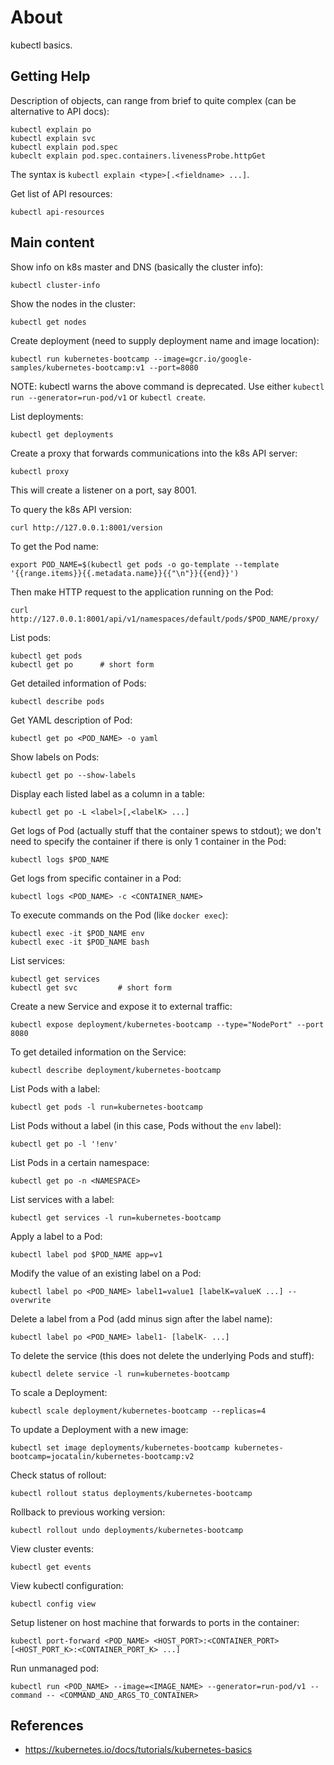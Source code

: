 # About

kubectl basics.

## Getting Help

Description of objects, can range from brief to quite complex (can be alternative to API docs):
```
kubectl explain po
kubectl explain svc
kubectl explain pod.spec
kubeclt explain pod.spec.containers.livenessProbe.httpGet
```

The syntax is `kubectl explain <type>[.<fieldname> ...]`.

Get list of API resources:

```
kubectl api-resources
```

## Main content

Show info on k8s master and DNS (basically the cluster info):
```
kubectl cluster-info
```

Show the nodes in the cluster:
```
kubectl get nodes
```

Create deployment (need to supply deployment name and image location):
```
kubectl run kubernetes-bootcamp --image=gcr.io/google-samples/kubernetes-bootcamp:v1 --port=8080
```
NOTE: kubectl warns the above command is deprecated. Use either `kubectl run --generator=run-pod/v1` or `kubectl create`.

List deployments:
```
kubectl get deployments
```

Create a proxy that forwards communications into the k8s API server:
```
kubectl proxy
```

This will create a listener on a port, say 8001.

To query the k8s API version:
```
curl http://127.0.0.1:8001/version
```

To get the Pod name:
```
export POD_NAME=$(kubectl get pods -o go-template --template '{{range.items}}{{.metadata.name}}{{"\n"}}{{end}}')
```

Then make HTTP request to the application running on the Pod:
```
curl http://127.0.0.1:8001/api/v1/namespaces/default/pods/$POD_NAME/proxy/
```

List pods:
```
kubectl get pods
kubectl get po      # short form
```

Get detailed information of Pods:
```
kubectl describe pods
```

Get YAML description of Pod:
```
kubectl get po <POD_NAME> -o yaml
```

Show labels on Pods:
```
kubectl get po --show-labels
```

Display each listed label as a column in a table:
```
kubectl get po -L <label>[,<labelK> ...]
```

Get logs of Pod (actually stuff that the container spews to stdout); we don't need to specify the container if there is only 1 container in the Pod:
```
kubectl logs $POD_NAME
```

Get logs from specific container in a Pod:
```
kubectl logs <POD_NAME> -c <CONTAINER_NAME>
```

To execute commands on the Pod (like `docker exec`):
```
kubectl exec -it $POD_NAME env
kubectl exec -it $POD_NAME bash
```

List services:
```
kubectl get services
kubectl get svc         # short form
```

Create a new Service and expose it to external traffic:
```
kubectl expose deployment/kubernetes-bootcamp --type="NodePort" --port 8080
```

To get detailed information on the Service:
```
kubectl describe deployment/kubernetes-bootcamp
```

List Pods with a label:
```
kubectl get pods -l run=kubernetes-bootcamp
```

List Pods without a label (in this case, Pods without the `env` label):
```
kubectl get po -l '!env'
```

List Pods in a certain namespace:
```
kubectl get po -n <NAMESPACE>
```

List services with a label:
```
kubectl get services -l run=kubernetes-bootcamp
```

Apply a label to a Pod:
```
kubectl label pod $POD_NAME app=v1
```

Modify the value of an existing label on a Pod:
```
kubectl label po <POD_NAME> label1=value1 [labelK=valueK ...] --overwrite
```

Delete a label from a Pod (add minus sign after the label name):
```
kubectl label po <POD_NAME> label1- [labelK- ...]
```

To delete the service (this does not delete the underlying Pods and stuff):
```
kubectl delete service -l run=kubernetes-bootcamp
```

To scale a Deployment:
```
kubectl scale deployment/kubernetes-bootcamp --replicas=4
```

To update a Deployment with a new image:
```
kubectl set image deployments/kubernetes-bootcamp kubernetes-bootcamp=jocatalin/kubernetes-bootcamp:v2
```

Check status of rollout:
```
kubectl rollout status deployments/kubernetes-bootcamp
```

Rollback to previous working version:
```
kubectl rollout undo deployments/kubernetes-bootcamp
```

View cluster events:
```
kubectl get events
```

View kubectl configuration:
```
kubectl config view
```

Setup listener on host machine that forwards to ports in the container:
```
kubectl port-forward <POD_NAME> <HOST_PORT>:<CONTAINER_PORT>  [<HOST_PORT_K>:<CONTAINER_PORT_K> ...]
```

Run unmanaged pod:
```
kubectl run <POD_NAME> --image=<IMAGE_NAME> --generator=run-pod/v1 --command -- <COMMAND_AND_ARGS_TO_CONTAINER>
```

## References

- https://kubernetes.io/docs/tutorials/kubernetes-basics
